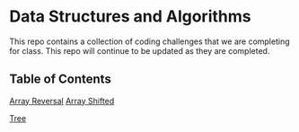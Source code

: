 # Data Structures and Algorithms 

This repo contains a collection of coding challenges that we are completing for class.  This repo will continue to be updated as they are completed.

## Table of Contents

[Array Reversal](/challenges/array_reverse/)
[Array Shifted](/challenges/array_shifted/)

[Tree](/challenges/tree/)